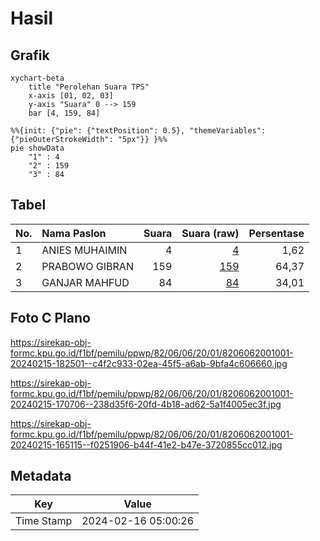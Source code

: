 # Hasil

## Grafik

```mermaid
xychart-beta
    title "Perolehan Suara TPS"
    x-axis [01, 02, 03]
    y-axis "Suara" 0 --> 159
    bar [4, 159, 84]
```

```mermaid
%%{init: {"pie": {"textPosition": 0.5}, "themeVariables": {"pieOuterStrokeWidth": "5px"}} }%%
pie showData
    "1" : 4
    "2" : 159
    "3" : 84
```

## Tabel

| No. | Nama Paslon    | Suara | Suara (raw) | Persentase |
|:--- |:-------------- | -----:| -----------:| ----------:|
| 1   | ANIES MUHAIMIN | 4     | [4][p-1]    | 1,62       |
| 2   | PRABOWO GIBRAN | 159   | [159][p-2]  | 64,37      |
| 3   | GANJAR MAHFUD  | 84    | [84][p-3]   | 34,01      |


[p-1]: https://github.com/gigit-pemilu/pemilu-2024-82-maluku-utara/blob/main/pilpres/hitung-suara/sub/82-maluku-utara/sub/06-halmahera-timur/sub/06-wasile-utara/sub/2001-labi-labi/sub/001-tps/sub/paslon-1.txt
[p-2]: https://github.com/gigit-pemilu/pemilu-2024-82-maluku-utara/blob/main/pilpres/hitung-suara/sub/82-maluku-utara/sub/06-halmahera-timur/sub/06-wasile-utara/sub/2001-labi-labi/sub/001-tps/sub/paslon-2.txt
[p-3]: https://github.com/gigit-pemilu/pemilu-2024-82-maluku-utara/blob/main/pilpres/hitung-suara/sub/82-maluku-utara/sub/06-halmahera-timur/sub/06-wasile-utara/sub/2001-labi-labi/sub/001-tps/sub/paslon-3.txt

## Foto C Plano

https://sirekap-obj-formc.kpu.go.id/f1bf/pemilu/ppwp/82/06/06/20/01/8206062001001-20240215-182501--c4f2c933-02ea-45f5-a6ab-9bfa4c606660.jpg

https://sirekap-obj-formc.kpu.go.id/f1bf/pemilu/ppwp/82/06/06/20/01/8206062001001-20240215-170706--238d35f6-20fd-4b18-ad62-5a1f4005ec3f.jpg

https://sirekap-obj-formc.kpu.go.id/f1bf/pemilu/ppwp/82/06/06/20/01/8206062001001-20240215-165115--f0251906-b44f-41e2-b47e-3720855cc012.jpg


## Metadata

| Key        | Value               |
| ---------- | ------------------- |
| Time Stamp | 2024-02-16 05:00:26 |



